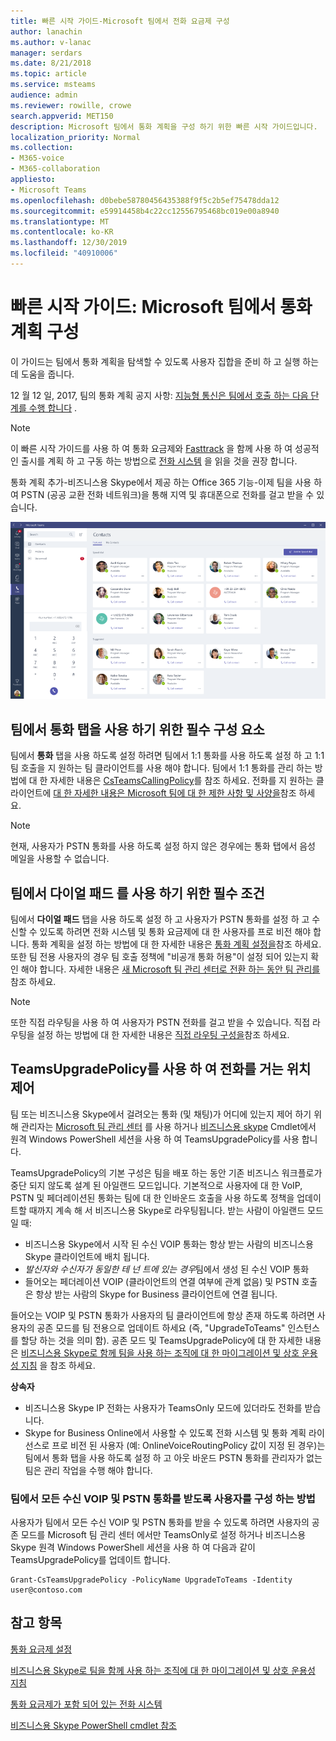 ```yaml
---
title: 빠른 시작 가이드-Microsoft 팀에서 전화 요금제 구성
author: lanachin
ms.author: v-lanac
manager: serdars
ms.date: 8/21/2018
ms.topic: article
ms.service: msteams
audience: admin
ms.reviewer: rowille, crowe
search.appverid: MET150
description: Microsoft 팀에서 통화 계획을 구성 하기 위한 빠른 시작 가이드입니다.
localization_priority: Normal
ms.collection:
- M365-voice
- M365-collaboration
appliesto:
- Microsoft Teams
ms.openlocfilehash: d0bebe58780456435388f9f5c2b5ef75478dda12
ms.sourcegitcommit: e59914458b4c22cc12556795468bc019e00a8940
ms.translationtype: MT
ms.contentlocale: ko-KR
ms.lasthandoff: 12/30/2019
ms.locfileid: "40910006"
---
```

<a name="quick-start-guide-configuring-calling-plans-in-microsoft-teams"></a>빠른 시작 가이드: Microsoft 팀에서 통화 계획 구성
==============================================================

이 가이드는 팀에서 통화 계획을 탐색할 수 있도록 사용자 집합을 준비 하 고 실행 하는 데 도움을 줍니다.

12 월 12 일, 2017, 팀의 통화 계획 공지 사항: [지능형 통신은 팀에서 호출 하는 다음 단계를 수행 합니다](https://aka.ms/ipyqus) .

> [!NOTE]
> 이 빠른 시작 가이드를 사용 하 여 통화 요금제와 [Fasttrack](https://aka.ms/cloudvoice) 을 함께 사용 하 여 성공적인 출시를 계획 하 고 구동 하는 방법으로 [전화 시스템](calling-plan-landing-page.md) 을 읽을 것을 권장 합니다.

통화 계획 추가-비즈니스용 Skype에서 제공 하는 Office 365 기능-이제 팀을 사용 하 여 PSTN (공공 교환 전화 네트워크)을 통해 지역 및 휴대폰으로 전화를 걸고 받을 수 있습니다.

![팀의 연락처 페이지를 보여주는 스크린샷](media/Calling_in_Teams.png)
## <a name="prerequisites-for-enabling-the-calls-tab-in-teams"></a>팀에서 **통화** 탭을 사용 하기 위한 필수 구성 요소
팀에서 **통화** 탭을 사용 하도록 설정 하려면 팀에서 1:1 통화를 사용 하도록 설정 하 고 1:1 팀 호출을 지 원하는 팀 클라이언트를 사용 해야 합니다. 팀에서 1:1 통화를 관리 하는 방법에 대 한 자세한 내용은 [CsTeamsCallingPolicy](https://docs.microsoft.com/powershell/module/skype/set-csteamscallingpolicy?view=skype-ps)를 참조 하세요. 전화를 지 원하는 클라이언트에 [대 한 자세한 내용은 Microsoft 팀에 대 한 제한 사항 및 사양을](https://docs.microsoft.com/microsoftteams/limits-specifications-teams)참조 하세요.

> [!NOTE]
> 현재, 사용자가 PSTN 통화를 사용 하도록 설정 하지 않은 경우에는 통화 탭에서 음성 메일을 사용할 수 없습니다. 

## <a name="prerequisites-for-enabling-the-dial-pad-in-teams"></a>팀에서 **다이얼 패드** 를 사용 하기 위한 필수 조건
팀에서 **다이얼 패드** 탭을 사용 하도록 설정 하 고 사용자가 PSTN 통화를 설정 하 고 수신할 수 있도록 하려면 전화 시스템 및 통화 요금제에 대 한 사용자를 프로 비전 해야 합니다. 통화 계획을 설정 하는 방법에 대 한 자세한 내용은 [통화 계획 설정을](https://docs.microsoft.com/microsoftteams/set-up-calling-plans)참조 하세요.
또한 팀 전용 사용자의 경우 팀 호출 정책에 "비공개 통화 허용"이 설정 되어 있는지 확인 해야 합니다. 자세한 내용은 [새 Microsoft 팀 관리 센터로 전환 하는 동안 팀 관리를](https://docs.microsoft.com/microsoftteams/manage-teams-skypeforbusiness-admin-center) 참조 하세요.
> [!NOTE]
> 또한 직접 라우팅을 사용 하 여 사용자가 PSTN 전화를 걸고 받을 수 있습니다. 직접 라우팅을 설정 하는 방법에 대 한 자세한 내용은 [직접 라우팅 구성을](https://docs.microsoft.com/microsoftteams/direct-routing-configure)참조 하세요.

## <a name="using-teamsupgradepolicy-to-control-where-calls-land"></a>TeamsUpgradePolicy를 사용 하 여 전화를 거는 위치 제어
팀 또는 비즈니스용 Skype에서 걸려오는 통화 (및 채팅)가 어디에 있는지 제어 하기 위해 관리자는 [Microsoft 팀 관리 센터](https://aka.ms/teamsadmincenter) 를 사용 하거나 [비즈니스용 skype](https://docs.microsoft.com/powershell/module/skype) Cmdlet에서 원격 Windows PowerShell 세션을 사용 하 여 TeamsUpgradePolicy를 사용 합니다.


TeamsUpgradePolicy의 기본 구성은 팀을 배포 하는 동안 기존 비즈니스 워크플로가 중단 되지 않도록 설계 된 아일랜드 모드입니다. 기본적으로 사용자에 대 한 VoIP, PSTN 및 페더레이션된 통화는 팀에 대 한 인바운드 호출을 사용 하도록 정책을 업데이트할 때까지 계속 해 서 비즈니스용 Skype로 라우팅됩니다.  받는 사람이 아일랜드 모드일 때:

 - 비즈니스용 Skype에서 시작 된 수신 VOIP 통화는 항상 받는 사람의 비즈니스용 Skype 클라이언트에 배치 됩니다.
 - *발신자와 수신자가 동일한 테 넌 트에 있는 경우*팀에서 생성 된 수신 VOIP 통화
 - 들어오는 페더레이션 VOIP (클라이언트의 연결 여부에 관계 없음) 및 PSTN 호출은 항상 받는 사람의 Skype for Business 클라이언트에 연결 됩니다.
 
들어오는 VOIP 및 PSTN 통화가 사용자의 팀 클라이언트에 항상 존재 하도록 하려면 사용자의 공존 모드를 팀 전용으로 업데이트 하세요 (즉, "UpgradeToTeams" 인스턴스를 할당 하는 것을 의미 함).  공존 모드 및 TeamsUpgradePolicy에 대 한 자세한 내용은 [비즈니스용 Skype로 함께 팀을 사용 하는 조직에 대 한 마이그레이션 및 상호 운용성 지침](https://docs.microsoft.com/MicrosoftTeams/migration-interop-guidance-for-teams-with-skype) 을 참조 하세요.

**상속자**
 - 비즈니스용 Skype IP 전화는 사용자가 TeamsOnly 모드에 있더라도 전화를 받습니다.  
 - Skype for Business Online에서 사용할 수 있도록 전화 시스템 및 통화 계획 라이선스로 프로 비전 된 사용자 (예: OnlineVoiceRoutingPolicy 값이 지정 된 경우)는 팀에서 통화 탭을 사용 하도록 설정 하 고 아웃 바운드 PSTN 통화를 관리자가 없는 팀은 관리 작업을 수행 해야 합니다.


### <a name="how-to-configure-users-to-receive-all-incoming-voip-and-pstn-calls-in-teams"></a>팀에서 모든 수신 VOIP 및 PSTN 통화를 받도록 사용자를 구성 하는 방법
사용자가 팀에서 모든 수신 VOIP 및 PSTN 통화를 받을 수 있도록 하려면 사용자의 공존 모드를 Microsoft 팀 관리 센터 에서만 TeamsOnly로 설정 하거나 비즈니스용 Skype 원격 Windows PowerShell 세션을 사용 하 여 다음과 같이 TeamsUpgradePolicy를 업데이트 합니다.

    Grant-CsTeamsUpgradePolicy -PolicyName UpgradeToTeams -Identity user@contoso.com


## <a name="see-also"></a>참고 항목
[통화 요금제 설정](https://docs.microsoft.com/SkypeForBusiness/what-are-calling-plans-in-office-365/set-up-calling-plans)

[비즈니스용 Skype로 팀을 함께 사용 하는 조직에 대 한 마이그레이션 및 상호 운용성 지침](https://docs.microsoft.com/MicrosoftTeams/migration-interop-guidance-for-teams-with-skype)

[통화 요금제가 포함 되어 있는 전화 시스템](calling-plan-landing-page.md)

[비즈니스용 Skype PowerShell cmdlet 참조](https://docs.microsoft.com/powershell/module/skype)

